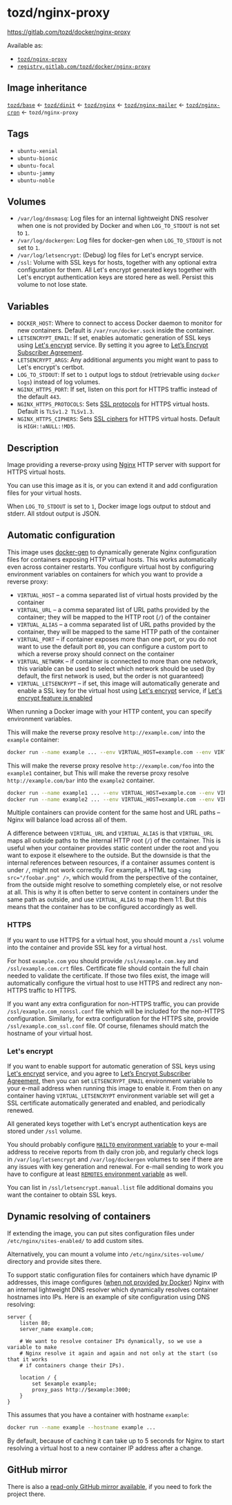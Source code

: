 # tozd/nginx-proxy

<https://gitlab.com/tozd/docker/nginx-proxy>

Available as:

- [`tozd/nginx-proxy`](https://hub.docker.com/r/tozd/nginx-proxy)
- [`registry.gitlab.com/tozd/docker/nginx-proxy`](https://gitlab.com/tozd/docker/nginx-proxy/container_registry)

## Image inheritance

[`tozd/base`](https://gitlab.com/tozd/docker/base) ← [`tozd/dinit`](https://gitlab.com/tozd/docker/dinit) ← [`tozd/nginx`](https://gitlab.com/tozd/docker/nginx) ← [`tozd/nginx-mailer`](https://gitlab.com/tozd/docker/nginx-mailer) ← [`tozd/nginx-cron`](https://gitlab.com/tozd/docker/nginx-cron) ← `tozd/nginx-proxy`

## Tags

- `ubuntu-xenial`
- `ubuntu-bionic`
- `ubuntu-focal`
- `ubuntu-jammy`
- `ubuntu-noble`

## Volumes

- `/var/log/dnsmasq`: Log files for an internal lightweight DNS resolver when one is not provided by Docker and when `LOG_TO_STDOUT` is not set to `1`.
- `/var/log/dockergen`: Log files for docker-gen when `LOG_TO_STDOUT` is not set to `1`.
- `/var/log/letsencrypt`: (Debug) log files for Let's encrypt service.
- `/ssl`: Volume with SSL keys for hosts, together with any optional extra configuration for them. All Let's encrypt generated keys together with Let's encrypt authentication keys are stored here as well. Persist this volume to not lose state.

## Variables

- `DOCKER_HOST`: Where to connect to access Docker daemon to monitor for new containers. Default is `/var/run/docker.sock` inside the container.
- `LETSENCRYPT_EMAIL`: If set, enables automatic generation of SSL keys using [Let's encrypt](https://letsencrypt.org/) service. By setting it you agree to [Let’s Encrypt Subscriber Agreement](https://letsencrypt.org/repository/).
- `LETSENCRYPT_ARGS`: Any additional arguments you might want to pass to Let's encrypt's certbot.
- `LOG_TO_STDOUT`: If set to `1` output logs to stdout (retrievable using `docker logs`) instead of log volumes.
- `NGINX_HTTPS_PORT`: If set, listen on this port for HTTPS traffic instead of the default `443`.
- `NGINX_HTTPS_PROTOCOLS`: Sets [SSL protocols](https://nginx.org/en/docs/http/ngx_http_ssl_module.html#ssl_protocols) for HTTPS virtual hosts. Default is `TLSv1.2 TLSv1.3`.
- `NGINX_HTTPS_CIPHERS`: Sets [SSL ciphers](https://nginx.org/en/docs/http/ngx_http_ssl_module.html#ssl_ciphers) for HTTPS virtual hosts. Default is `HIGH:!aNULL:!MD5`.

## Description

Image providing a reverse-proxy using [Nginx](http://nginx.org) HTTP server with support for HTTPS virtual hosts.

You can use this image as it is, or you can extend it and add configuration files for your virtual hosts.

When `LOG_TO_STDOUT` is set to `1`, Docker image logs output to stdout and stderr. All stdout output is JSON.

## Automatic configuration

This image uses [docker-gen](https://github.com/jwilder/docker-gen) to dynamically generate Nginx configuration files
for containers exposing HTTP virtual hosts. This works automatically even across container restarts. You configure
virtual host by configuring environment variables on containers for which you want to provide a reverse proxy:

- `VIRTUAL_HOST` – a comma separated list of virtual hosts provided by the container
- `VIRTUAL_URL` – a comma separated list of URL paths provided by the container; they will be mapped to the HTTP
  root (`/`) of the container
- `VIRTUAL_ALIAS` – a comma separated list of URL paths provided by the container, they will be mapped to the same
  HTTP path of the container
- `VIRTUAL_PORT` – if container exposes more than one port, or you do not want to use the default port `80`, you can
  configure a custom port to which a reverse proxy should connect on the container
- `VIRTUAL_NETWORK` – if container is connected to more than one network, this variable can be used to select which
  network should be used (by default, the first network is used, but the order is not guaranteed)
- `VIRTUAL_LETSENCRYPT` – if set, this image will automatically generate and enable a SSL key for the virtual host
  using [Let's encrypt](https://letsencrypt.org/) service, if [Let's encrypt feature is enabled](#lets-encrypt)

When running a Docker image with your HTTP content, you can specify environment variables.

This will make the reverse proxy resolve `http://example.com/` into the `example` container:

```bash
docker run --name example ... --env VIRTUAL_HOST=example.com --env VIRTUAL_URL=/ ...
```

This will make the reverse proxy resolve `http://example.com/foo` into the `example1` container, but
This will make the reverse proxy resolve `http://example.com/bar` into the `example2` container.

```bash
docker run --name example1 ... --env VIRTUAL_HOST=example.com --env VIRTUAL_URL=/foo ...
docker run --name example2 ... --env VIRTUAL_HOST=example.com --env VIRTUAL_URL=/bar ...
```

Multiple containers can provide content for the same host and URL paths – Nginx will balance load across all of them.

A difference between `VIRTUAL_URL` and `VIRTUAL_ALIAS` is that `VIRTUAL_URL` maps all outside paths to the internal HTTP root
(`/`) of the container. This is useful when your container provides static content under the root and you want to
expose it elsewhere to the outside. But the downside is that the internal references between resources, if a container
assumes content is under `/`, might not work correctly. For example, a HTML tag `<img src="/foobar.png" />`, which
would from the perspective of the container, from the outside might resolve to something completely else, or not resolve
at all. This is why it is often better to serve content in containers under the same path as outside, and use
`VIRTUAL_ALIAS` to map them 1:1. But this means that the container has to be configured accordingly as well.

### HTTPS

If you want to use HTTPS for a virtual host, you should mount a `/ssl` volume into the container and provide
SSL key for a virtual host.

For host `example.com` you should provide `/ssl/example.com.key` and `/ssl/example.com.crt`
files. Certificate file should contain the full chain needed to validate the certificate.
If those two files exist, the image will automatically configure the virtual host to use HTTPS and redirect any
non-HTTPS traffic to HTTPS.

If you want any extra configuration for non-HTTPS traffic, you can provide `/ssl/example.com_nonssl.conf` file which
will be included for the non-HTTPS configuration. Similarly, for extra configuration for the HTTPS site, provide
`/ssl/example.com_ssl.conf` file. Of course, filenames should match the hostname of your virtual host.

### Let's encrypt

If you want to enable support for automatic generation of SSL keys using [Let's encrypt](https://letsencrypt.org/)
service, and you agree to [Let’s Encrypt Subscriber Agreement](https://letsencrypt.org/repository/), then you
can set `LETSENCRYPT_EMAIL` environment variable to your e-mail address when running this image to enable it. From then
on any container having `VIRTUAL_LETSENCRYPT` environment variable set will get a SSL certificate automatically
generated and enabled, and periodically renewed.

All generated keys together with Let's encrypt authentication keys are stored under `/ssl` volume.

You should probably configure [`MAILTO` environment variable](https://gitlab.com/tozd/docker/nginx-cron) to your e-mail
address to receive reports from th daily cron job, and regularly check logs in `/var/log/letsencrypt` and
`/var/log/dockergen` volumes to see if there are any issues with key generation and renewal.
For e-mail sending to work you have to configure at least [`REMOTES` environment variable](https://gitlab.com/tozd/docker/nginx-mailer)
as well.

You can list in `/ssl/letsencrypt.manual.list` file additional domains you want the container to obtain SSL keys.

## Dynamic resolving of containers

If extending the image, you can put sites configuration files under `/etc/nginx/sites-enabled/` to add custom sites.

Alternatively, you can mount a volume into `/etc/nginx/sites-volume/` directory and provide sites there.

To support static configuration files for containers which have dynamic IP addresses, this image configures
([when not provided by Docker](https://docs.docker.com/engine/userguide/networking/configure-dns/))
Nginx with an internal lightweight DNS resolver which dynamically resolves container hostnames into IPs.
Here is an example of site configuration using DNS resolving:

```
server {
    listen 80;
    server_name example.com;

    # We want to resolve container IPs dynamically, so we use a variable to make
    # Nginx resolve it again and again and not only at the start (so that it works
    # if containers change their IPs).

    location / {
        set $example example;
        proxy_pass http://$example:3000;
    }
}
```

This assumes that you have a container with hostname `example`:

```bash
docker run --name example --hostname example ...
```

By default, because of caching it can take up to 5 seconds for Nginx to start resolving a virtual host to a new
container IP address after a change.

## GitHub mirror

There is also a [read-only GitHub mirror available](https://github.com/tozd/docker-nginx-proxy),
if you need to fork the project there.
